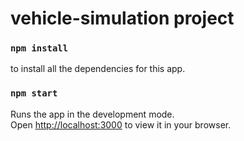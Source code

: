 # vehicle-simulation project

### `npm install`

to install all the dependencies for this app.

### `npm start`

Runs the app in the development mode.\
Open [http://localhost:3000](http://localhost:3000) to view it in your browser.


